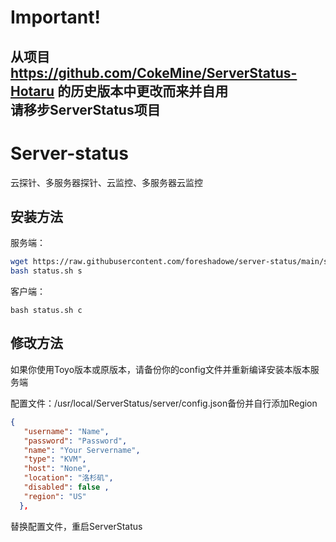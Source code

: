 # Important!
从项目 https://github.com/CokeMine/ServerStatus-Hotaru 的历史版本中更改而来并自用  
请移步ServerStatus项目
---------------------------------------------------------------------------------------------------------------------
# Server-status
云探针、多服务器探针、云监控、多服务器云监控
## 安装方法

服务端：

```bash
wget https://raw.githubusercontent.com/foreshadowe/server-status/main/status.sh
bash status.sh s
```

客户端：

```
bash status.sh c
```

## 修改方法

如果你使用Toyo版本或原版本，请备份你的config文件并重新编译安装本版本服务端

配置文件：/usr/local/ServerStatus/server/config.json备份并自行添加Region

```json
{
   "username": "Name",
   "password": "Password",
   "name": "Your Servername",
   "type": "KVM",
   "host": "None",
   "location": "洛杉矶",
   "disabled": false ,
   "region": "US"
  },
```

替换配置文件，重启ServerStatus
